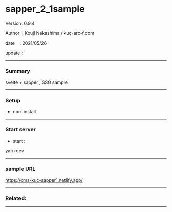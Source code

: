 ﻿# sapper_2_1sample

 Version: 0.9.4

 Author  : Kouji Nakashima / kuc-arc-f.com

 date    : 2021/05/26

 update  :

***
### Summary

svelte + sapper , SSG sample

***
### Setup

* npm install

***
### Start server
* start :

yarn dev

***
### sample URL
https://cms-kuc-sapper1.netlify.app/

***
### Related:

***

